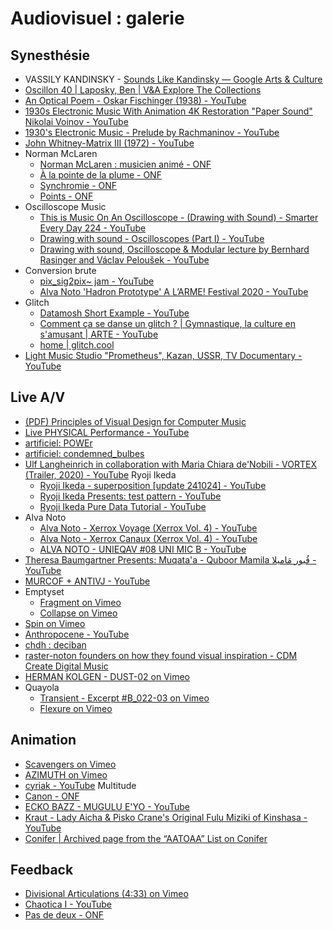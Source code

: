 # Audiovisuel : galerie

## Synesthésie

- VASSILY KANDINSKY - [Sounds Like Kandinsky — Google Arts & Culture](https://artsandculture.google.com/project/kandinsky)
- [Oscillon 40 | Laposky, Ben | V&A Explore The Collections](https://collections.vam.ac.uk/item/O187634/oscillon-40-photograph-laposky-ben/)
- [An Optical Poem - Oskar Fischinger (1938) - YouTube](https://www.youtube.com/watch?v=wsM9wnrQvuQ)
- [1930s Electronic Music With Animation 4K Restoration "Paper Sound" Nikolai Voinov - YouTube](https://www.youtube.com/watch?v=Mmejo9WL2gY)
- [1930's Electronic Music - Prelude by Rachmaninov - YouTube](https://www.youtube.com/watch?v=yIR3pCgqb5o)
- [John Whitney-Matrix III (1972) - YouTube](https://www.youtube.com/watch?v=ZrKgyY5aDvA)
- Norman McLaren
    - [Norman McLaren : musicien animé - ONF](https://www.onf.ca/film/norman_mclaren_musicien_anime/)
    - [À la pointe de la plume - ONF](https://www.onf.ca/film/a_la_pointe_de_la_plume/)
    - [Synchromie - ONF](https://www.onf.ca/film/synchromie/)
    - [Points - ONF](https://www.onf.ca/film/points/)
- Oscilloscope Music
    - [This is Music On An Oscilloscope - (Drawing with Sound) - Smarter Every Day 224 - YouTube](https://www.youtube.com/watch?v=4gibcRfp4zA)
    - [Drawing with sound - Oscilloscopes (Part I) - YouTube](https://www.youtube.com/watch?v=OsOcpm7eEl4)
    - [Drawing with sound, Oscilloscope & Modular lecture by Bernhard Rasinger and Václav Peloušek - YouTube](https://www.youtube.com/watch?v=Atwzx9TRd3Y)
- Conversion brute
    - [pix_sig2pix~ jam - YouTube](https://www.youtube.com/watch?v=5uF_bL3AxH0)
    - [Alva Noto 'Hadron Prototype' A L’ARME! Festival 2020 - YouTube](https://www.youtube.com/watch?v=PR8CRGI6oC4)
- Glitch
    - [Datamosh Short Example - YouTube](https://www.youtube.com/watch?v=VEerMwhVAaQ)
    - [Comment ça se danse un glitch ? | Gymnastique, la culture en s'amusant | ARTE - YouTube](https://www.youtube.com/watch?v=tJtSvZPmu0w)
    - [home | glitch.cool](https://www.glitch.cool/)
-  [Light Music Studio "Prometheus", Kazan, USSR, TV Documentary - YouTube](https://www.youtube.com/watch?v=Gl5RUmS3_do)

## Live A/V

- [(PDF) Principles of Visual Design for Computer Music](https://www.researchgate.net/publication/265162871_Principles_of_Visual_Design_for_Computer_Music)
- [Live PHYSICAL Performance - YouTube](https://www.youtube.com/watch?v=MSN-TQGQSec)
- [artificiel: POWEr](https://artificiel.org/projet/POWEr)
- [artificiel: condemned_bulbes](https://artificiel.org/projet/bulbes)
- [Ulf Langheinrich in collaboration with Maria Chiara de'Nobili - VORTEX (Trailer, 2020) - YouTube](https://www.youtube.com/watch?v=lanHKeck1mg)
Ryoji Ikeda 
    - [Ryoji Ikeda - superposition [update 241024] - YouTube](https://www.youtube.com/watch?v=2l1kJCktuAo)
    - [Ryoji Ikeda Presents: test pattern - YouTube](https://www.youtube.com/watch?v=jCR7KJQtwGE)
    - [Ryoji Ikeda Pure Data Tutorial - YouTube](https://www.youtube.com/watch?app=desktop&v=CLddxGIlVPU)
- Alva Noto
    - [Alva Noto - Xerrox Voyage (Xerrox Vol. 4) - YouTube](https://www.youtube.com/watch?v=eewZ_Oft6KI)
    - [Alva Noto - Xerrox Canaux (Xerrox Vol. 4) - YouTube](https://www.youtube.com/watch?v=9qEvA2jGrlQ)
    - [ALVA NOTO - UNIEQAV #08 UNI MIC B - YouTube](https://www.youtube.com/watch?v=MnGVLnScoFo)
- [Theresa Baumgartner Presents: Muqata'a - Quboor Mamila قُبور مَاميلا - YouTube](https://www.youtube.com/watch?v=Fucyfra5PUY)
- [MURCOF + ANTIVJ - YouTube](https://www.youtube.com/watch?v=uFl4RBQ-lZQ)
- Emptyset
    - [Fragment on Vimeo](https://vimeo.com/76127566)
    - [Collapse on Vimeo](https://vimeo.com/76080177)
- [Spin on Vimeo](https://vimeo.com/7142396?fl=pl&fe=sh)
- [Anthropocene - YouTube](https://www.youtube.com/watch?v=8Cgyv5DjRr8)
- [chdh : deciban](https://chdh.net/deciban.php)
- [raster-noton founders on how they found visual inspiration - CDM Create Digital Music](https://cdm.link/raster-noton-founders-found-visual-inspiration/)
- [HERMAN KOLGEN - DUST-02 on Vimeo](https://vimeo.com/21297593)
- Quayola
    - [Transient - Excerpt #B_022-03 on Vimeo](https://vimeo.com/461798491)
    - [Flexure on Vimeo](https://vimeo.com/66252440)

## Animation

- [Scavengers on Vimeo](https://vimeo.com/179779722)
- [AZIMUTH on Vimeo](https://vimeo.com/599494283)
- [cyriak - YouTube](https://www.youtube.com/@cyriak)
Multitude
- [Canon - ONF](https://www.onf.ca/film/canon_fr/)
- [ECKO BAZZ - MUGULU E'YO - YouTube](https://www.youtube.com/watch?v=bXtrSKDWDYg)
- [Kraut - Lady Aicha & Pisko Crane's Original Fulu Miziki of Kinshasa - YouTube](https://www.youtube.com/watch?v=I3gm39XHKpg)
- [Conifer | Archived page from the “AATOAA” List on Conifer](https://conifer.rhizome.org/vmorisset/default-collection/list/aatoaa/b3/20180831193659$br:firefox:49/http:/beonlineb.com/)

## Feedback

- [Divisional Articulations (4:33) on Vimeo](https://vimeo.com/218815513)
- [Chaotica I - YouTube](https://www.youtube.com/watch?v=erRR3LmKLD0)
- [Pas de deux - ONF](https://www.onf.ca/film/pas_de_deux/)
